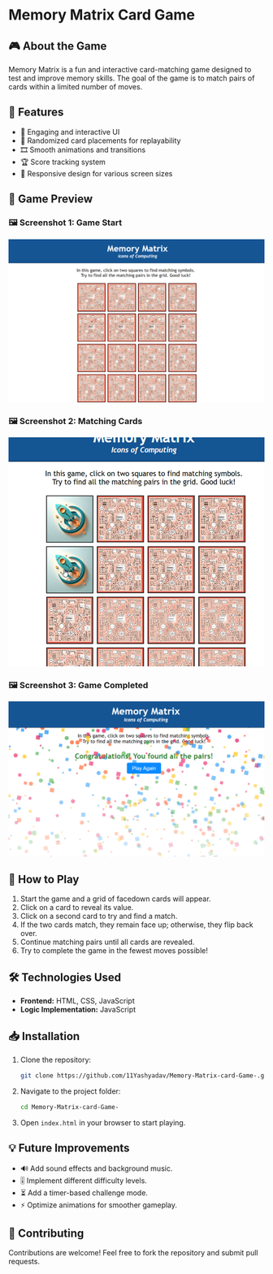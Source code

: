 # Memory Matrix Card Game

## 🎮 About the Game

Memory Matrix is a fun and interactive card-matching game designed to test and improve memory skills. The goal of the game is to match pairs of cards within a limited number of moves.

## 🚀 Features

- 🎨 Engaging and interactive UI
- 🔀 Randomized card placements for replayability
- 🎞️ Smooth animations and transitions
- 🏆 Score tracking system
- 📱 Responsive design for various screen sizes

## 📸 Game Preview

### 🖼️ Screenshot 1: Game Start

![Game Start](./assets/game_start.png)

### 🖼️ Screenshot 2: Matching Cards

![Matching Cards](./assets/matching_cards.png)

### 🖼️ Screenshot 3: Game Completed

![Game Completed](./assets/game_completed.png)

## 🎯 How to Play

1. Start the game and a grid of facedown cards will appear.
2. Click on a card to reveal its value.
3. Click on a second card to try and find a match.
4. If the two cards match, they remain face up; otherwise, they flip back over.
5. Continue matching pairs until all cards are revealed.
6. Try to complete the game in the fewest moves possible!

## 🛠️ Technologies Used

- **Frontend:** HTML, CSS, JavaScript
- **Logic Implementation:** JavaScript

## 📥 Installation

1. Clone the repository:
   ```sh
   git clone https://github.com/11Yashyadav/Memory-Matrix-card-Game-.git
   ```
2. Navigate to the project folder:
   ```sh
   cd Memory-Matrix-card-Game-
   ```
3. Open `index.html` in your browser to start playing.

## 💡 Future Improvements

- 🔊 Add sound effects and background music.
- 🎚️ Implement different difficulty levels.
- ⏳ Add a timer-based challenge mode.
- ⚡ Optimize animations for smoother gameplay.

## 🤝 Contributing

Contributions are welcome! Feel free to fork the repository and submit pull requests.
